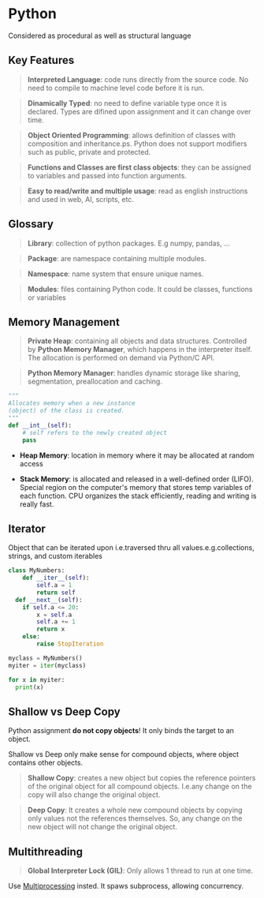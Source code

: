 # Python

Considered as procedural as well as structural language

## Key Features

> **Interpreted Language**: code runs directly from the source code. No need to compile to machine level code before it is run.

> **Dinamically Typed**: no need to define variable type once it is declared. Types are difined upon assignment and it can change over time.

> **Object Oriented Programming**: allows definition of classes with composition and inheritance.ps. Python does not support modifiers such as public, private and protected.

> **Functions and Classes are first class objects**: they can be assigned to variables and passed into function arguments.

> **Easy to read/write and multiple usage**: read as english instructions and used in web, AI, scripts, etc.

## Glossary

> **Library**: collection of python packages. E.g numpy, pandas, ...

> **Package**: are namespace containing multiple modules.

> **Namespace**: name system that ensure unique names.

> **Modules**: files containing Python code. It could be classes, functions or variables

## Memory Management

> **Private Heap**: containing all objects and data structures. Controlled by **Python Memory Manager**, which happens in the interpreter itself. The allocation is performed on demand via Python/C API.

> **Python Memory Manager**: handles dynamic storage like sharing, segmentation, preallocation and caching.

``` python
"""
Allocates memory when a new instance 
(object) of the class is created.
"""
def __int__(self):
    # self refers to the newly created object
    pass
```

* **Heap Memory**: location in memory where it may be allocated at random access

* **Stack Memory**: is allocated and released in a well-defined order (LIFO). Special region on the computer's memory that stores temp variables of each function. CPU organizes the stack efficiently, reading and writing is really fast.

## Iterator

Object that can be iterated upon i.e.traversed thru all values.e.g.collections, strings, and custom iterables

``` python
class MyNumbers:
    def __iter__(self):
        self.a = 1
        return self
  def __next__(self):
    if self.a <= 20:
        x = self.a
        self.a += 1
        return x
    else:
        raise StopIteration

myclass = MyNumbers()
myiter = iter(myclass)

for x in myiter:
  print(x)
```

## Shallow vs Deep Copy

Python assignment **do not copy objects**! It only binds the target to an object.

Shallow vs Deep only make sense for compound objects, where object contains other objects.

> **Shallow Copy**: creates a new object but copies the reference pointers of the original object for all compound objects. I.e.any change on the copy will also change the original object.

> **Deep Copy**: It creates a whole new compound objects by copying only values not the references themselves. So, any change on the new object will not change the original object.

## Multithreading

> **Global Interpreter Lock (GIL)**: Only allows 1 thread to run at one time.

Use [Multiprocessing](https://docs.python.org/2/library/multiprocessing.html) insted. It spaws subprocess, allowing concurrency.

